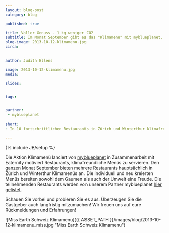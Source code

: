 ```yaml
---
layout: blog-post
category: blog

published: true

title: Voller Genuss - 1 kg weniger CO2
subtitle: Im Monat September gibt es das "Klimamenu" mit myblueplanet.
blog-image: 2013-10-12-klimamenu.jpg
circa: 


author: Judith Ellens

image: 2013-10-12-klimamenu.jpg
media: 

slides:


tags:


partner:
 - myblueplanet

short: 
- In 10 fortschrittlichen Restaurants in Zürich und Winterthur klimafreundlich dinieren.

---
```



{% include JB/setup %}

Die Aktion Klimamenü lanciert von [myblueplanet][2] in Zusammenarbeit mit Eaternity motiviert Restaurants, klimafreundliche Menüs zu servieren. Den ganzen Monat September bieten mehrere Restaurants hauptsächlich in Zürich und Winterthur Klimamenüs an. Die individuell und neu kreierten Menüs bereiten sowohl dem Gaumen als auch der Umwelt eine Freude. Die teilnehmenden Restaurants werden von unserem Partner myblueplanet [hier gelistet][1].

Schauen Sie vorbei und probieren Sie es aus. Überzeugen Sie die Gastgeber auch langfristig mitzumachen! Wir freuen uns auf eure Rückmeldungen und Erfahrungen!

![Miss Earth Schweiz Klimamenu]({{ ASSET_PATH }}/images/blog/2013-10-12-klimamenu_miss.jpg "Miss Earth Schweiz Klimamenu")


[1]:www.klimamenu.ch/
[2]:http://www.myblueplanet.ch/


